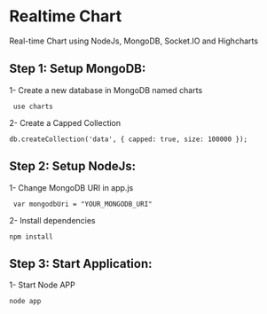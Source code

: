# Realtime Chart
Real-time Chart using NodeJs, MongoDB, Socket.IO and Highcharts

## Step 1: Setup MongoDB:

1- Create a new database in MongoDB named charts

  `` use charts``  

2- Create a Capped Collection

`` db.createCollection('data', { capped: true, size: 100000 }); ``

## Step 2: Setup NodeJs:

1- Change MongoDB URI in app.js

`` var mongodbUri = "YOUR_MONGODB_URI"``

2- Install dependencies

`` npm install ``


## Step 3: Start Application:

1- Start Node APP

`` node app ``
